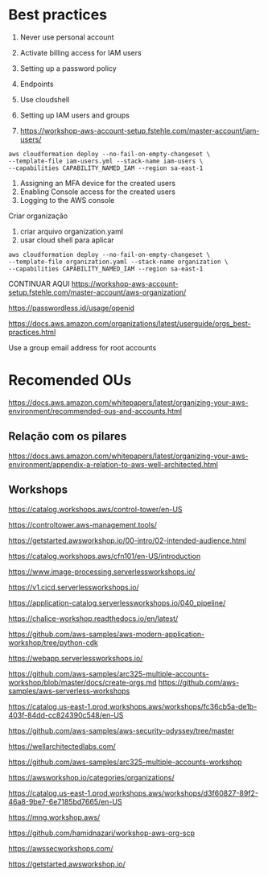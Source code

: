 # Best practices
1. Never use personal account
2. Activate billing access for IAM users
3. Setting up a password policy
4. Endpoints


1. Use cloudshell
2. Setting up IAM users and groups
3. https://workshop-aws-account-setup.fstehle.com/master-account/iam-users/

```
aws cloudformation deploy --no-fail-on-empty-changeset \
--template-file iam-users.yml --stack-name iam-users \
--capabilities CAPABILITY_NAMED_IAM --region sa-east-1
```

1. Assigning an MFA device for the created users
2. Enabling Console access for the created users
3. Logging to the AWS console

Criar organização
1. criar arquivo organization.yaml
2. usar cloud shell para aplicar

```
aws cloudformation deploy --no-fail-on-empty-changeset \
--template-file organization.yaml --stack-name organization \
--capabilities CAPABILITY_NAMED_IAM --region sa-east-1
```

CONTINUAR AQUI
https://workshop-aws-account-setup.fstehle.com/master-account/aws-organization/






https://passwordless.id/usage/openid

https://docs.aws.amazon.com/organizations/latest/userguide/orgs_best-practices.html

Use a group email address for root accounts

# Recomended OUs
https://docs.aws.amazon.com/whitepapers/latest/organizing-your-aws-environment/recommended-ous-and-accounts.html

## Relação com os pilares
https://docs.aws.amazon.com/whitepapers/latest/organizing-your-aws-environment/appendix-a-relation-to-aws-well-architected.html

## Workshops
https://catalog.workshops.aws/control-tower/en-US

https://controltower.aws-management.tools/

https://getstarted.awsworkshop.io/00-intro/02-intended-audience.html

https://catalog.workshops.aws/cfn101/en-US/introduction


https://www.image-processing.serverlessworkshops.io/

https://v1.cicd.serverlessworkshops.io/

https://application-catalog.serverlessworkshops.io/040_pipeline/

https://chalice-workshop.readthedocs.io/en/latest/

https://github.com/aws-samples/aws-modern-application-workshop/tree/python-cdk

https://webapp.serverlessworkshops.io/

https://github.com/aws-samples/arc325-multiple-accounts-workshop/blob/master/docs/create-orgs.md
https://github.com/aws-samples/aws-serverless-workshops

https://catalog.us-east-1.prod.workshops.aws/workshops/fc36cb5a-de1b-403f-84dd-cc824390c548/en-US

https://github.com/aws-samples/aws-security-odyssey/tree/master

https://wellarchitectedlabs.com/

https://github.com/aws-samples/arc325-multiple-accounts-workshop

https://awsworkshop.io/categories/organizations/

https://catalog.us-east-1.prod.workshops.aws/workshops/d3f60827-89f2-46a8-9be7-6e7185bd7665/en-US

https://mng.workshop.aws/

https://github.com/hamidnazari/workshop-aws-org-scp

https://awssecworkshops.com/

https://getstarted.awsworkshop.io/
